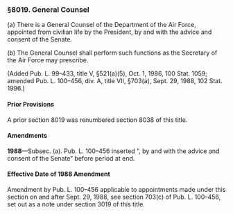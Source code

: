 ### §8019. General Counsel ###

(a) There is a General Counsel of the Department of the Air Force, appointed from civilian life by the President, by and with the advice and consent of the Senate.

(b) The General Counsel shall perform such functions as the Secretary of the Air Force may prescribe.

(Added Pub. L. 99–433, title V, §521(a)(5), Oct. 1, 1986, 100 Stat. 1059; amended Pub. L. 100–456, div. A, title VII, §703(a), Sept. 29, 1988, 102 Stat. 1996.)

#### Prior Provisions ####

A prior section 8019 was renumbered section 8038 of this title.

#### Amendments ####

**1988**—Subsec. (a). Pub. L. 100–456 inserted “, by and with the advice and consent of the Senate” before period at end.

#### Effective Date of 1988 Amendment ####

Amendment by Pub. L. 100–456 applicable to appointments made under this section on and after Sept. 29, 1988, see section 703(c) of Pub. L. 100–456, set out as a note under section 3019 of this title.